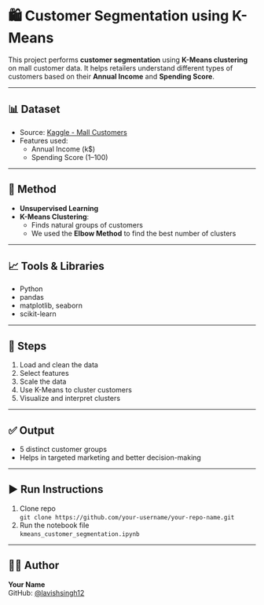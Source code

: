 # 🛍️ Customer Segmentation using K-Means

This project performs **customer segmentation** using **K-Means clustering** on mall customer data.
It helps retailers understand different types of customers based on their **Annual Income** and **Spending Score**.

---

## 📊 Dataset

- Source: [Kaggle - Mall Customers](https://www.kaggle.com/datasets/vjchoudhary7/customer-segmentation-tutorial-in-python)
- Features used:
  - Annual Income (k$)
  - Spending Score (1–100)

---

## 🧠 Method

- **Unsupervised Learning**
- **K-Means Clustering**:
  - Finds natural groups of customers
  - We used the **Elbow Method** to find the best number of clusters

---

## 📈 Tools & Libraries

- Python
- pandas
- matplotlib, seaborn
- scikit-learn

---

## 📌 Steps

1. Load and clean the data
2. Select features
3. Scale the data
4. Use K-Means to cluster customers
5. Visualize and interpret clusters

---

## ✅ Output

- 5 distinct customer groups
- Helps in targeted marketing and better decision-making

---

## ▶️ Run Instructions

1. Clone repo  
   `git clone https://github.com/your-username/your-repo-name.git`
2. Run the notebook file  
   `kmeans_customer_segmentation.ipynb`

---

## 👨‍💻 Author

**Your Name**  
GitHub: [@lavishsingh12](https://github.com/lavishsingh12)
